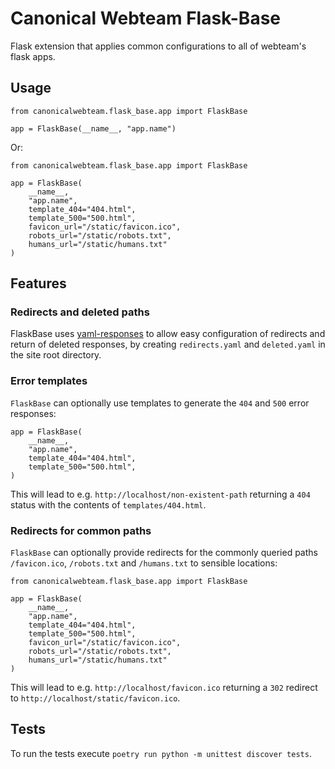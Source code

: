 # Canonical Webteam Flask-Base

Flask extension that applies common configurations to all of webteam's flask apps.

## Usage

``` python3
from canonicalwebteam.flask_base.app import FlaskBase

app = FlaskBase(__name__, "app.name")
```

Or:

``` python3
from canonicalwebteam.flask_base.app import FlaskBase

app = FlaskBase(
    __name__,
    "app.name",
    template_404="404.html",
    template_500="500.html",
    favicon_url="/static/favicon.ico",
    robots_url="/static/robots.txt",
    humans_url="/static/humans.txt"
)
```

## Features

### Redirects and deleted paths

FlaskBase uses [yaml-responses](https://github.com/canonical-web-and-design/canonicalwebteam.yaml-responses) to allow easy configuration of redirects and return of deleted responses, by creating `redirects.yaml` and `deleted.yaml` in the site root directory.

### Error templates

`FlaskBase` can optionally use templates to generate the `404` and `500` error responses:

``` python3
app = FlaskBase(
    __name__,
    "app.name",
    template_404="404.html",
    template_500="500.html",
)
```

This will lead to e.g. `http://localhost/non-existent-path` returning a `404` status with the contents of `templates/404.html`.

### Redirects for common paths

`FlaskBase` can optionally provide redirects for the commonly queried paths `/favicon.ico`, `/robots.txt` and `/humans.txt` to sensible locations:

``` python3
from canonicalwebteam.flask_base.app import FlaskBase

app = FlaskBase(
    __name__,
    "app.name",
    template_404="404.html",
    template_500="500.html",
    favicon_url="/static/favicon.ico",
    robots_url="/static/robots.txt",
    humans_url="/static/humans.txt"
)
```

This will lead to e.g. `http://localhost/favicon.ico` returning a `302` redirect to `http://localhost/static/favicon.ico`.

## Tests

To run the tests execute `poetry run python -m unittest discover tests`.
